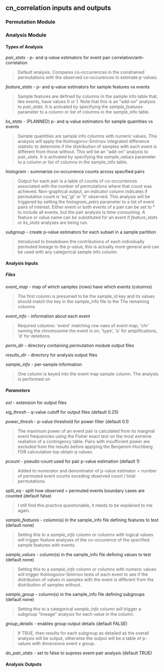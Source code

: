 ## cn_correlation inputs and outputs

### Permutation Module

### Analysis Module
#### Types of Analysis
*pair_stats* - p- and q-value estimators for event pair correlation/anti-correlation
> Default analysis. Compares co-occurrences in the constrained permutations with the observed co-occurences to estimate p-values.

*feature_stats* - p- and q-value estimators for sample features vs events
> Sample features are defined by columns in the sample info table that, like events, have values 0 or 1. Note that this is an "add-on" analysis to *pair_stats*. It is activated by specifying the *sample_features* parameter to a column or list of columns in the sample_info table.

*ks_stats* - (PLANNED) p- and q-value estimators for sample quantities vs events
> Sample quantities are sample info columns with numeric values. This analysis will apply the Kolmogorov-Smirnov integrated difference statistic to determine if the distribution of samples with each event is different from those without. This will be an "add-on" analysis to *pair_stats*. It is activated by specifying the *sample_values* parameter to a column or list of columns in the sample_info table.

*histogram* - summarize co-occurrence counts across specified pairs
> Output for each pair is a table of counts of co-occurrences associated with the number of permutations where that count was achieved. Non-graphical output, an indicator column indicates if permutation count is 'eq','gt' or 'lt' observed. This analysis will be triggered by setting the *histogram_pairs* parameter to a list of event pairs of interest. Either event or both events of a pair can be set to \* to include all events, but the pair analysis is time-consuming. A feature or value name can be substituted for an event if *feature_stats* or *ks_stats* analyses are being run.
 
*subgroup* - create p-value estimators for each subset in a sample partition
> Introduced to breakdown the contributions of each individually permuted lineage to the p-value, this is actually more general and can be used with any categorical sample info column.

#### Analysis Inputs
##### Files
*event_map* - map of which samples (rows) have which events (columns)
> The first column is presumed to be the sample_id key and its values should match the key in the sample_info file to the The remaining columns 

*event_info* - information about each event
> Required columns: 'event' matching row naes of event map; 'chr' naming the chromosome the event is on; 'type', 'a' for amplifications, 'd' for deletions. 

*perm_dir* - directory containing permutation module output files

*results_dir* - directory for analysis output files

*sample_info* - per-sample information
> One column is keyed into the event map sample column. The analysis is performed on 

##### Parameters

*ext* - extension for output files

*sig_thresh* - q-value cutoff for output files (default 0.25)

*power_thresh* - p-value threshold for power filter (default 0.1)
> The maximum power of an event pair is calculated from its marginal event frequencies using the Fisher exact test on the most extreme realiation of a contingency table. Pairs with insufficient power are excluded from the results before applying the Benjamini-Hochberg FDR calcxulation top obtain q-values.

*pcount* - pseudo-count used for pair p-value estimation (default 1)
> Added to numerator and denominator of p-value estimator = number of permuted event counts exceding observed count / total permutations.

*split_eq* - split how observed = permuted events boundary cases are counted (default false)
> I still find this practice questionable, it needs to be explained to me again.

*sample_features* - column(s) in the sample_info file defining features to test (default none)
> Setting this to a *sample_info* column or columns with logical values will trigger feature analyses of the co-occurence of the specified sample features with events.

*sample_values* - column(s) in the sample_info file defining values to test (default none)
> Setting this to a *sample_info* column or columns with numeric values will trigger Kolmogorov-Smirnov tests of each event to see if the distribution of values in samples with the event is different from the distribution of samples without. 

*sample_group* - column(s) in the sample_info file defining subgroups (default none)
> Setting this to a categorical *sample_info* column will trigger a subgroup "lineage" analysis for each value in the column.

*group_details* - enables group output details (default FALSE)
> If TRUE, then results for each subgroup as detailed as the overall analysis will be output, otherwise the output will be a table of p-values with dimensions event x group.

*do_pair_stats* - set to false to supress event-pair analysis (default TRUE)

#### Analysis Outputs
